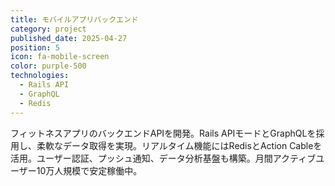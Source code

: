 ```yaml
---
title: モバイルアプリバックエンド
category: project
published_date: 2025-04-27
position: 5
icon: fa-mobile-screen
color: purple-500
technologies:
  - Rails API
  - GraphQL
  - Redis
---
```


フィットネスアプリのバックエンドAPIを開発。Rails APIモードとGraphQLを採用し、柔軟なデータ取得を実現。リアルタイム機能にはRedisとAction Cableを活用。ユーザー認証、プッシュ通知、データ分析基盤も構築。月間アクティブユーザー10万人規模で安定稼働中。
